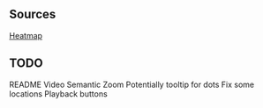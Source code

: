 ## Sources
[Heatmap](https://www.d3-graph-gallery.com/graph/heatmap_basic.html)

## TODO
README 
Video
Semantic Zoom
Potentially tooltip for dots
Fix some locations
Playback buttons